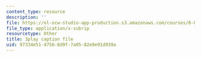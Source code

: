 ```yaml
---
content_type: resource
description: ''
file: https://ol-ocw-studio-app-production.s3.amazonaws.com/courses/8-06-quantum-physics-iii-spring-2018/97334e5147568d9f7a0582e9e91d939a_gRlrh4lRapM.srt
file_type: application/x-subrip
resourcetype: Other
title: 3play caption file
uid: 97334e51-4756-8d9f-7a05-82e9e91d939a
---
```

